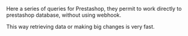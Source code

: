 Here a series of queries for Prestashop, they permit to work directly to prestashop database, without using webhook.

This way retrieving data or making big changes is very fast.
